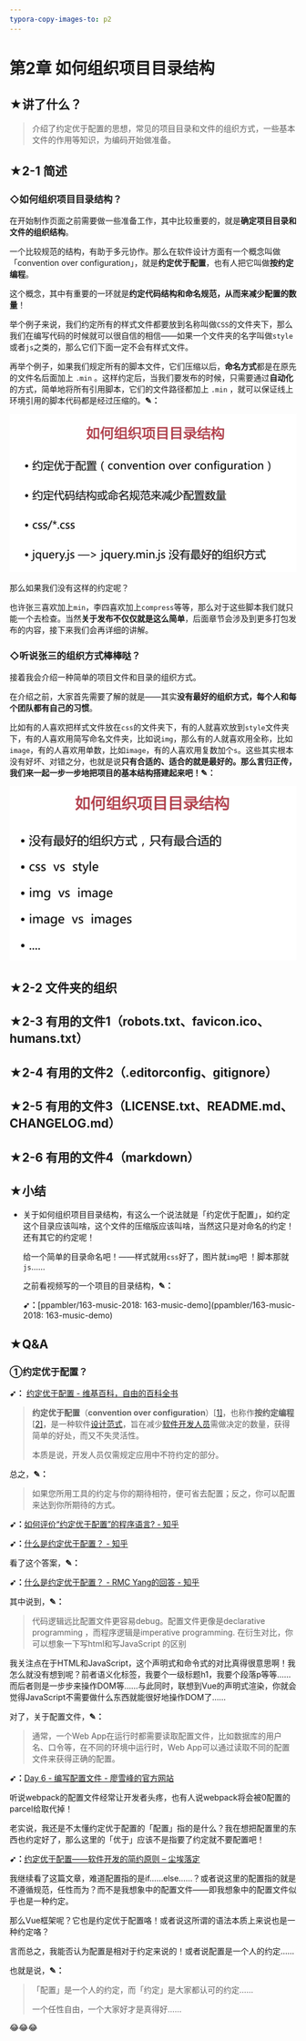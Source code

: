 ```yaml
---
typora-copy-images-to: p2
---
```


# 第2章 如何组织项目目录结构

## ★讲了什么？

> 介绍了约定优于配置的思想，常见的项目目录和文件的组织方式，一些基本文件的作用等知识，为编码开始做准备。

## ★2-1 简述

### ◇如何组织项目目录结构？

在开始制作页面之前需要做一些准备工作，其中比较重要的，就是**确定项目目录和文件的组织结构**。

一个比较规范的结构，有助于多元协作。那么在软件设计方面有一个概念叫做「convention over configuration」，就是**约定优于配置**，也有人把它叫做**按约定编程**。

这个概念，其中有重要的一环就是**约定代码结构和命名规范，从而来减少配置的数量**！

举个例子来说，我们约定所有的样式文件都要放到名称叫做`CSS`的文件夹下，那么我们在编写代码的时候就可以很自信的相信——如果一个文件夹的名字叫做`style`或者`js`之类的，那么它们下面一定不会有样式文件。

再举个例子，如果我们规定所有的脚本文件，它们压缩以后，**命名方式**都是在原先的文件名后面加上 `.min` 。这样约定后，当我们要发布的时候，只需要通过**自动化**的方式，简单地将所有引用脚本，它们的文件路径都加上 `.min` ，就可以保证线上环境引用的脚本代码都是经过压缩的。**✎：**

![1536593723639](p2/1536593723639.png)

那么如果我们没有这样的约定呢？

也许张三喜欢加上`min`，李四喜欢加上`compress`等等，那么对于这些脚本我们就只能一个去检查。当然**关于发布不仅仅就是这么简单**，后面章节会涉及到更多打包发布的内容，接下来我们会再详细的讲解。

### ◇听说张三的组织方式棒棒哒？

接着我会介绍一种简单的项目文件和目录的组织方式。

在介绍之前，大家首先需要了解的就是——其实**没有最好的组织方式，每个人和每个团队都有自己的习惯**。

比如有的人喜欢把样式文件放在`css`的文件夹下，有的人就喜欢放到`style`文件夹下，有的人喜欢用简写命名文件夹，比如说`img`，那么有的人就喜欢用全称，比如`image`，有的人喜欢用单数，比如`image`，有的人喜欢用复数加个`s`。这些其实根本没有好坏、对错之分，也就是说**只有合适的、适合的就是最好的。**那么言归正传，我们来一起一步一步地把项目的基本结构搭建起来吧！**✎：**

![1536594108881](p2/1536594108881.png)



## ★2-2 文件夹的组织

## ★2-3 有用的文件1（robots.txt、favicon.ico、humans.txt）

## ★2-4 有用的文件2（.editorconfig、gitignore）

## ★2-5 有用的文件3（LICENSE.txt、README.md、CHANGELOG.md）

## ★2-6 有用的文件4（markdown）

## ★小结

- 关于如何组织项目目录结构，有这么一个说法就是「约定优于配置」，如约定这个目录应该叫啥，这个文件的压缩版应该叫啥，当然这只是对命名的约定！还有其它的约定呢！

  给一个简单的目录命名吧！——样式就用`css`好了，图片就`img`吧 ！脚本那就`js`……

  之前看视频写的一个项目的目录结构，**✎：**

  **➹：**[ppambler/163-music-2018: 163-music-demo](ppambler/163-music-2018: 163-music-demo)


## ★Q&A

### ①约定优于配置？

**➹：** [约定优于配置 - 维基百科，自由的百科全书](https://zh.wikipedia.org/wiki/%E7%BA%A6%E5%AE%9A%E4%BC%98%E4%BA%8E%E9%85%8D%E7%BD%AE)

> **约定优于配置**（**convention over configuration**）[[1\]](https://zh.wikipedia.org/wiki/%E7%BA%A6%E5%AE%9A%E4%BC%98%E4%BA%8E%E9%85%8D%E7%BD%AE#cite_note-1)，也称作**按约定编程**[[2\]](https://zh.wikipedia.org/wiki/%E7%BA%A6%E5%AE%9A%E4%BC%98%E4%BA%8E%E9%85%8D%E7%BD%AE#cite_note-2)，是一种软件[设计范式](https://zh.wikipedia.org/w/index.php?title=%E8%AE%BE%E8%AE%A1%E8%8C%83%E5%BC%8F&action=edit&redlink=1)，旨在减少[软件开发人员](https://zh.wikipedia.org/wiki/%E8%BD%AF%E4%BB%B6%E8%AE%BE%E8%AE%A1%E5%B8%88)需做决定的数量，获得简单的好处，而又不失灵活性。
>
> 本质是说，开发人员仅需规定应用中不符约定的部分。

总之，**✎：**

> 如果您所用工具的约定与你的期待相符，便可省去配置；反之，你可以配置来达到你所期待的方式。

**➹：**[如何评价“约定优于配置”的程序语言? - 知乎](https://www.zhihu.com/question/47239663)

**➹：**[什么是约定优于配置？ - 知乎](https://www.zhihu.com/question/62960377)

看了这个答案，**✎：**

**➹：**[什么是约定优于配置？ - RMC Yang的回答 - 知乎](https://www.zhihu.com/question/62960377/answer/360959520)

其中说到，**✎：**

> 代码逻辑远比配置文件更容易debug。配置文件更像是declarative programming ，而程序逻辑是imperative programming. 在衍生对比，你可以想象一下写html和写JavaScript 的区别

我关注点在于HTML和JavaScript，这个声明式和命令式的对比真得很意思啊！我怎么就没有想到呢？前者语义化标签，我要个一级标题h1，我要个段落p等等……而后者则是一步步来操作DOM等……与此同时，联想到Vue的声明式渲染，你就会觉得JavaScript不需要做什么东西就能很好地操作DOM了……

对了，关于配置文件，**✎：**

> 通常，一个Web App在运行时都需要读取配置文件，比如数据库的用户名、口令等，在不同的环境中运行时，Web App可以通过读取不同的配置文件来获得正确的配置。

**➹：**[Day 6 - 编写配置文件 - 廖雪峰的官方网站](https://www.liaoxuefeng.com/wiki/0014316089557264a6b348958f449949df42a6d3a2e542c000/001432339034336cbf72acd43354d72831461e3871d9f2e000)

听说webpack的配置文件经常让开发者头疼，也有人说webpack将会被0配置的parcel给取代掉！

老实说，我还是不太懂约定优于配置的「配置」指的是什么？我在想把配置里的东西也约定好了，那么这里的「优于」应该不是指要了约定就不要配置吧！

**➹：**[约定优于配置——软件开发的简约原则 – 尘埃落定](https://www.lovelucy.info/convention-over-configuration.html)

我继续看了这篇文章，难道配置指的是if……else……？或者说这里的配置指的就是不遵循规范，任性而为？而不是我想象中的配置文件——即我想象中的配置文件似乎也是一种约定。

那么Vue框架呢？它也是约定优于配置咯！或者说这所谓的语法本质上来说也是一种约定咯？

言而总之，我能否认为配置是相对于约定来说的！或者说配置是一个人的约定……

也就是说，**✎：**

> 「配置」是一个人的约定，而「约定」是大家都认可的约定……
>
> 一个任性自由，一个大家好才是真得好……

:joy::joy::joy:

